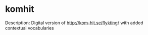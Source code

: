 # komhit
Description: Digital version of http://kom-hit.se/flykting/ with added contextual vocabularies
